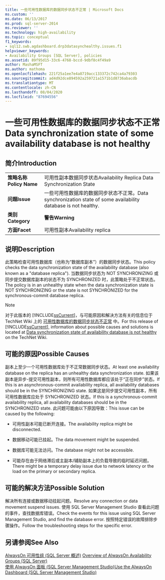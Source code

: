 ```yaml
---
title: 一些可用性数据库的数据同步状态不正常 | Microsoft Docs
ms.custom: ''
ms.date: 06/13/2017
ms.prod: sql-server-2014
ms.reviewer: ''
ms.technology: high-availability
ms.topic: conceptual
f1_keywords:
- sql12.swb.agdashboard.drp3datasynchealthy.issues.f1
helpviewer_keywords:
- Availability Groups [SQL Server], policies
ms.assetid: 89f95d15-33c6-4768-bccd-9dbf8c4f49a9
author: MashaMSFT
ms.author: mathoma
ms.openlocfilehash: 221f25a1ee7e4a8719acc133372c742ca4a79303
ms.sourcegitcommit: ad4d92dce894592a259721a1571b1d8736abacdb
ms.translationtype: MT
ms.contentlocale: zh-CN
ms.lasthandoff: 08/04/2020
ms.locfileid: "87694556"
---
```

# <a name="data-synchronization-state-of-some-availability-database-is-not-healthy"></a><span data-ttu-id="de4fa-102">一些可用性数据库的数据同步状态不正常</span><span class="sxs-lookup"><span data-stu-id="de4fa-102">Data synchronization state of some availability database is not healthy</span></span>
    
## <a name="introduction"></a><span data-ttu-id="de4fa-103">简介</span><span class="sxs-lookup"><span data-stu-id="de4fa-103">Introduction</span></span>  
  
|||  
|-|-|  
|<span data-ttu-id="de4fa-104">**策略名称**</span><span class="sxs-lookup"><span data-stu-id="de4fa-104">**Policy Name**</span></span>|<span data-ttu-id="de4fa-105">可用性副本数据同步状态</span><span class="sxs-lookup"><span data-stu-id="de4fa-105">Availability Replica Data Synchronization State</span></span>|  
|<span data-ttu-id="de4fa-106">**问题**</span><span class="sxs-lookup"><span data-stu-id="de4fa-106">**Issue**</span></span>|<span data-ttu-id="de4fa-107">一些可用性数据库的数据同步状态不正常。</span><span class="sxs-lookup"><span data-stu-id="de4fa-107">Data synchronization state of some availability database is not healthy.</span></span>|  
|<span data-ttu-id="de4fa-108">**类别**</span><span class="sxs-lookup"><span data-stu-id="de4fa-108">**Category**</span></span>|<span data-ttu-id="de4fa-109">**警告**</span><span class="sxs-lookup"><span data-stu-id="de4fa-109">**Warning**</span></span>|  
|<span data-ttu-id="de4fa-110">**方面**</span><span class="sxs-lookup"><span data-stu-id="de4fa-110">**Facet**</span></span>|<span data-ttu-id="de4fa-111">可用性副本</span><span class="sxs-lookup"><span data-stu-id="de4fa-111">Availability replica</span></span>|  
  
## <a name="description"></a><span data-ttu-id="de4fa-112">说明</span><span class="sxs-lookup"><span data-stu-id="de4fa-112">Description</span></span>  
 <span data-ttu-id="de4fa-113">此策略检查可用性数据库（也称为“数据库副本”）的数据同步状态。</span><span class="sxs-lookup"><span data-stu-id="de4fa-113">This policy checks the data synchronization state of the availability database (also known as a "database replica").</span></span> <span data-ttu-id="de4fa-114">当数据同步状态为 NOT SYNCHRONIZING 或同步提交数据库副本的状态不为 SYNCHRONIZED 时，此策略处于不正常状态。</span><span class="sxs-lookup"><span data-stu-id="de4fa-114">The policy is in an unhealthy state when the data synchronization state is NOT SYNCHRONIZING or the state is not SYNCHRONIZED for the synchronous-commit database replica.</span></span>  
  
> [!NOTE]  
>  <span data-ttu-id="de4fa-115">对于此版本的 [!INCLUDE[ssCurrent](../../../includes/sscurrent-md.md)]，与可能原因和解决方法有关的信息位于 TechNet Wiki 上的 [可用性数据库的数据同步状态不正常](https://go.microsoft.com/fwlink/p/?LinkId=220863) 中。</span><span class="sxs-lookup"><span data-stu-id="de4fa-115">For this release of [!INCLUDE[ssCurrent](../../../includes/sscurrent-md.md)], information about possible causes and solutions is located at [Data synchronization state of availability database is not healthy](https://go.microsoft.com/fwlink/p/?LinkId=220863) on the TechNet Wiki.</span></span>  
  
## <a name="possible-causes"></a><span data-ttu-id="de4fa-116">可能的原因</span><span class="sxs-lookup"><span data-stu-id="de4fa-116">Possible Causes</span></span>  
 <span data-ttu-id="de4fa-117">副本上至少一个可用性数据库处于不正常数据同步状态。</span><span class="sxs-lookup"><span data-stu-id="de4fa-117">At least one availability database on the replica has an unhealthy data synchronization state.</span></span> <span data-ttu-id="de4fa-118">如果该副本是异步-提交可用性副本，则所有可用性数据库都应该处于“正在同步”状态。</span><span class="sxs-lookup"><span data-stu-id="de4fa-118">If this is an asynchronous-commit availability replica, all availability databases should be in the SYNCHRONIZING state.</span></span> <span data-ttu-id="de4fa-119">如果这是同步提交可用性副本，所有可用性数据库应处于 SYNCHRONIZED 状态。</span><span class="sxs-lookup"><span data-stu-id="de4fa-119">If this is a synchronous-commit availability replica, all availability databases should be in the SYNCHRONIZED state.</span></span> <span data-ttu-id="de4fa-120">此问题可能由以下原因导致：</span><span class="sxs-lookup"><span data-stu-id="de4fa-120">This issue can be caused by the following:</span></span>  
  
-   <span data-ttu-id="de4fa-121">可用性副本可能已断开连接。</span><span class="sxs-lookup"><span data-stu-id="de4fa-121">The availability replica might be disconnected.</span></span>  
  
-   <span data-ttu-id="de4fa-122">数据移动可能已挂起。</span><span class="sxs-lookup"><span data-stu-id="de4fa-122">The data movement might be suspended.</span></span>  
  
-   <span data-ttu-id="de4fa-123">数据库可能无法访问。</span><span class="sxs-lookup"><span data-stu-id="de4fa-123">The database might not be accessible.</span></span>  
  
-   <span data-ttu-id="de4fa-124">可能存在由于网络滞后或主副本/辅助副本上的负载导致的临时延迟问题。</span><span class="sxs-lookup"><span data-stu-id="de4fa-124">There might be a temporary delay issue due to network latency or the load on the primary or secondary replica.</span></span>  
  
## <a name="possible-solution"></a><span data-ttu-id="de4fa-125">可能的解决方法</span><span class="sxs-lookup"><span data-stu-id="de4fa-125">Possible Solution</span></span>  
 <span data-ttu-id="de4fa-126">解决所有连接或数据移动挂起问题。</span><span class="sxs-lookup"><span data-stu-id="de4fa-126">Resolve any connection or data movement suspend issues.</span></span> <span data-ttu-id="de4fa-127">使用 SQL Server Management Studio 查看此问题的事件，查找数据库错误。</span><span class="sxs-lookup"><span data-stu-id="de4fa-127">Check the events for this issue using SQL Server Management Studio, and find the database error.</span></span> <span data-ttu-id="de4fa-128">按照特定错误的故障排除步骤操作。</span><span class="sxs-lookup"><span data-stu-id="de4fa-128">Follow the troubleshooting steps for the specific error.</span></span>  
  
## <a name="see-also"></a><span data-ttu-id="de4fa-129">另请参阅</span><span class="sxs-lookup"><span data-stu-id="de4fa-129">See Also</span></span>  
 <span data-ttu-id="de4fa-130">[AlwaysOn 可用性组 &#40;SQL Server 概述&#41;](overview-of-always-on-availability-groups-sql-server.md) </span><span class="sxs-lookup"><span data-stu-id="de4fa-130">[Overview of AlwaysOn Availability Groups &#40;SQL Server&#41;](overview-of-always-on-availability-groups-sql-server.md) </span></span>  
 [<span data-ttu-id="de4fa-131">使用 AlwaysOn 面板 (SQL Server Management Studio)</span><span class="sxs-lookup"><span data-stu-id="de4fa-131">Use the AlwaysOn Dashboard &#40;SQL Server Management Studio&#41;</span></span>](use-the-always-on-dashboard-sql-server-management-studio.md)  
  
  

